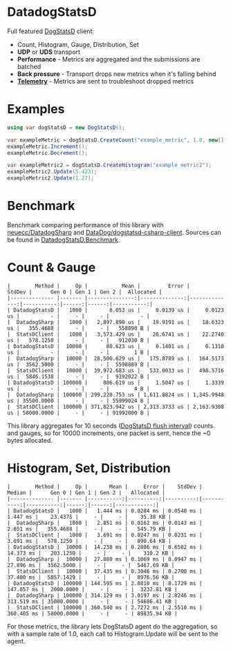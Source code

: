 # DatadogStatsD
Full featured [DogStatsD](https://docs.datadoghq.com/developers/dogstatsd) client:
- Count, Histogram, Gauge, Distribution, Set
- **UDP** or **UDS** transport
- **Performance** - Metrics are aggregated and the submissions are batched
- **Back pressure** - Transport drops new metrics when it's falling behind
- [**Telemetry**](https://docs.datadoghq.com/developers/dogstatsd/high_throughput/?tab=go#client-side-telemetry) -
  Metrics are sent to troubleshoot dropped metrics

# Examples

```csharp
using var dogStatsD = new DogStatsD();

var exampleMetric = dogStatsD.CreateCount("example_metric", 1.0, new[] { "environment:dev" });
exampleMetric.Increment();
exampleMetric.Decrement();

var exampleMetric2 = dogStatsD.CreateHistogram("example_metric2");
exampleMetric2.Update(5.423);
exampleMetric2.Update(1.27);
```

# Benchmark

Benchmark comparing performance of this library with [neuecc/DatadogSharp](https://github.com/neuecc/DatadogSharp)
and [DataDog/dogstatsd-csharp-client](https://github.com/DataDog/dogstatsd-csharp-client). Sources can be found in
[DatadogStatsD.Benchmark](https://github.com/verdie-g/DatadogStatsD/blob/master/DatadogStatsD.Benchmark/Program.cs).

# Count & Gauge

```
|        Method |     Op |           Mean |         Error |        StdDev |      Gen 0 | Gen 1 | Gen 2 |  Allocated |
|-------------- |------- |---------------:|--------------:|--------------:|-----------:|------:|------:|-----------:|
| DatadogStatsD |   1000 |       8.053 us |     0.0139 us |     0.0123 us |          - |     - |     - |          - |
|  DatadogSharp |   1000 |   2,897.898 us |    19.9191 us |    18.6323 us |   355.4688 |     - |     - |   558890 B |
|  StatsDClient |   1000 |   3,573.429 us |    26.6741 us |    22.2740 us |   578.1250 |     - |     - |   912030 B |
| DatadogStatsD |  10000 |      80.623 us |     0.1401 us |     0.1310 us |          - |     - |     - |        1 B |
|  DatadogSharp |  10000 |  28,500.629 us |   175.8789 us |   164.5173 us |  3562.5000 |     - |     - |  5598889 B |
|  StatsDClient |  10000 |  39,972.683 us |   533.0033 us |   498.5716 us |  5846.1538 |     - |     - |  9192022 B |
| DatadogStatsD | 100000 |     806.619 us |     1.5047 us |     1.3339 us |          - |     - |     - |        4 B |
|  DatadogSharp | 100000 | 299,220.753 us | 1,611.8824 us | 1,345.9948 us | 35500.0000 |     - |     - | 55999024 B |
|  StatsDClient | 100000 | 371,823.942 us | 2,313.3733 us | 2,163.9308 us | 58000.0000 |     - |     - | 91992000 B |
```

This library aggregates for 10 seconds ([DogStatsD flush interval](https://docs.datadoghq.com/developers/dogstatsd/data_aggregation/#how-is-aggregation-performed-with-the-dogstatsd-server))
counts and gauges, so for 10000 increments, one packet is sent, hence the ~0 bytes allocated.

# Histogram, Set, Distribution

```
|        Method |     Op |       Mean |     Error |    StdDev |     Median |      Gen 0 | Gen 1 | Gen 2 |   Allocated |
|-------------- |------- |-----------:|----------:|----------:|-----------:|-----------:|------:|------:|------------:|
| DatadogStatsD |   1000 |   1.444 ms | 0.0284 ms | 0.0540 ms |   1.447 ms |    23.4375 |     - |     - |    35.38 KB |
|  DatadogSharp |   1000 |   2.851 ms | 0.0162 ms | 0.0143 ms |   2.851 ms |   355.4688 |     - |     - |   545.79 KB |
|  StatsDClient |   1000 |   3.691 ms | 0.0247 ms | 0.0231 ms |   3.691 ms |   578.1250 |     - |     - |   890.64 KB |
| DatadogStatsD |  10000 |  14.238 ms | 0.2806 ms | 0.6502 ms |  14.373 ms |   203.1250 |     - |     - |    310.2 KB |
|  DatadogSharp |  10000 |  27.880 ms | 0.1069 ms | 0.0947 ms |  27.896 ms |  3562.5000 |     - |     - |  5467.69 KB |
|  StatsDClient |  10000 |  37.435 ms | 0.3046 ms | 0.2700 ms |  37.400 ms |  5857.1429 |     - |     - |  8976.56 KB |
| DatadogStatsD | 100000 | 144.595 ms | 2.8810 ms | 8.1729 ms | 147.057 ms |  2000.0000 |     - |     - |  3232.81 KB |
|  DatadogSharp | 100000 | 314.129 ms | 3.0197 ms | 2.8246 ms | 313.519 ms | 35000.0000 |     - |     - | 54686.41 KB |
|  StatsDClient | 100000 | 360.540 ms | 2.7272 ms | 2.5510 ms | 360.405 ms | 58000.0000 |     - |     - | 89835.94 KB |
```

For those metrics, the library lets DogStatsD agent do the aggregation, so with a sample rate of 1.0, each call to
Histogram.Update will be sent to the agent.

